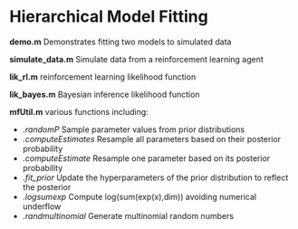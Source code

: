 # Hierarchical Model Fitting

**demo.m**   Demonstrates fitting two models to simulated data

**simulate_data.m**   Simulate data from a reinforcement learning agent

**lik_rl.m**          reinforcement learning likelihood function

**lik_bayes.m**       Bayesian inference likelihood function

**mfUtil.m**          various functions including:
 - *.randomP*            Sample parameter values from prior distributions
 - *.computeEstimates*   Resample all parameters based on their posterior probability
 - *.computeEstimate*    Resample one parameter based on its posterior probability
 - *.fit_prior*          Update the hyperparameters of the prior distribution to reflect the posterior
 - *.logsumexp*          Compute log(sum(exp(x),dim)) avoiding numerical underflow
 - *.randmultinomial*    Generate multinomial random numbers
